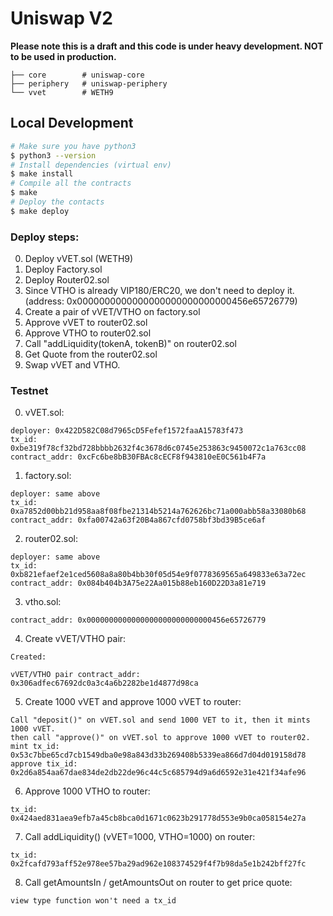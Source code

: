 # Uniswap V2

**Please note this is a draft and this code is under heavy development. NOT to be used in production.**



```
├── core        # uniswap-core
├── periphery   # uniswap-periphery
└── vvet        # WETH9
```

## Local Development
```bash
# Make sure you have python3
$ python3 --version
# Install dependencies (virtual env)
$ make install
# Compile all the contracts
$ make
# Deploy the contacts
$ make deploy
```

### Deploy steps:

0. Deploy vVET.sol (WETH9)
1. Deploy Factory.sol
2. Deploy Router02.sol
3. Since VTHO is already VIP180/ERC20, we don't need to deploy it. (address: 0x0000000000000000000000000000456e65726779)
4. Create a pair of vVET/VTHO on factory.sol
5. Approve vVET to router02.sol
6. Approve VTHO to router02.sol
7. Call "addLiquidity(tokenA, tokenB)" on router02.sol
8. Get Quote from the router02.sol
9. Swap vVET and VTHO.

### Testnet

0. vVET.sol:
```
deployer: 0x422D582C08d7965cD5Fefef1572faaA15783f473
tx_id: 0xbe319f78cf32bd728bbbb2632f4c3678d6c0745e253863c9450072c1a763cc08
contract_addr: 0xcFc6be8bB30FBAc8cECF8f943810eE0C561b4F7a
```

1. factory.sol:
```
deployer: same above
tx_id: 0xa7852d00bb21d958aa8f08fbe21314b5214a762626bc71a000abb58a33080b68
contract_addr: 0xfa00742a63f20B4a867cfd0758bf3bd39B5ce6af
```

2. router02.sol:
```
deployer: same above
tx_id: 0xb821efaef2e1ced5608a8a80b4bb30f05d54e9f0778369565a649833e63a72ec
contract_addr: 0x084b404b3A75e22Aa015b88eb160D22D3a81e719
```

3. vtho.sol:
```
contract_addr: 0x0000000000000000000000000000456e65726779
```

4. Create vVET/VTHO pair:
```
Created:

vVET/VTHO pair contract_addr: 0x306adfec67692dc0a3c4a6b2282be1d4877d98ca
```

5. Create 1000 vVET and approve 1000 vVET to router:
```
Call "deposit()" on vVET.sol and send 1000 VET to it, then it mints 1000 vVET.
then call "approve()" on vVET.sol to approve 1000 vVET to router02.
mint tx_id: 0x53c7bbe65cd7cb1549dba0e98a843d33b269408b5339ea866d7d04d019158d78
approve tix_id: 0x2d6a854aa67dae834de2db22de96c44c5c685794d9a6d6592e31e421f34afe96
```

6. Approve 1000 VTHO to router:
```
tx_id: 0x424aed831aea9efb7a45cb8bca0d1671c0623b291778d553e9b0ca058154e27a
```

7. Call addLiquidity() (vVET=1000, VTHO=1000) on router:
```
tx_id: 0x2fcafd793aff52e978ee57ba29ad962e108374529f4f7b98da5e1b242bff27fc
```

8. Call getAmountsIn / getAmountsOut on router to get price quote:
```
view type function won't need a tx_id
```
